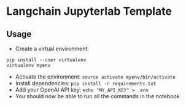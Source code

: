 # Langchain Jupyterlab Template

## Usage
- Create a virtual environment:
```
pip install --user virtualenv
virtualenv myenv
```
- Activate the environment: `source activate myenv/bin/activate`
- Install dependencies: `pip install -r requirements.txt`
- Add your OpenAI API key: `echo "MY_API_KEY" > .env` 
- You should now be able to run all the commands in the notebook
